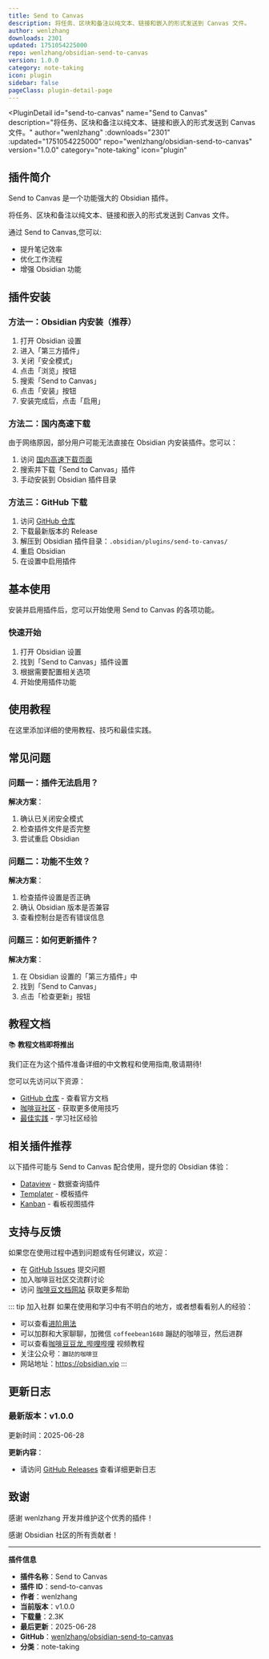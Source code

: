 ```yaml
---
title: Send to Canvas
description: 将任务、区块和备注以纯文本、链接和嵌入的形式发送到 Canvas 文件。
author: wenlzhang
downloads: 2301
updated: 1751054225000
repo: wenlzhang/obsidian-send-to-canvas
version: 1.0.0
category: note-taking
icon: plugin
sidebar: false
pageClass: plugin-detail-page
---
```


<PluginDetail
  id="send-to-canvas"
  name="Send to Canvas"
  description="将任务、区块和备注以纯文本、链接和嵌入的形式发送到 Canvas 文件。"
  author="wenlzhang"
  :downloads="2301"
  :updated="1751054225000"
  repo="wenlzhang/obsidian-send-to-canvas"
  version="1.0.0"
  category="note-taking"
  icon="plugin"
>

<!-- AUTO_GENERATED_START -->
## 插件简介

Send to Canvas 是一个功能强大的 Obsidian 插件。

将任务、区块和备注以纯文本、链接和嵌入的形式发送到 Canvas 文件。

通过 Send to Canvas,您可以:

- 提升笔记效率
- 优化工作流程
- 增强 Obsidian 功能

<!-- AUTO_GENERATED_END -->

<!-- AUTO_GENERATED_START -->
## 插件安装

### 方法一：Obsidian 内安装（推荐）

1. 打开 Obsidian 设置
2. 进入「第三方插件」
3. 关闭「安全模式」
4. 点击「浏览」按钮
5. 搜索「Send to Canvas」
6. 点击「安装」按钮
7. 安装完成后，点击「启用」

### 方法二：国内高速下载

由于网络原因，部分用户可能无法直接在 Obsidian 内安装插件。您可以：

1. 访问 [国内高速下载页面](/zh/documentation/obsidian-plugins-download.html)
2. 搜索并下载「Send to Canvas」插件
3. 手动安装到 Obsidian 插件目录

### 方法三：GitHub 下载

1. 访问 [GitHub 仓库](https://github.com/wenlzhang/obsidian-send-to-canvas)
2. 下载最新版本的 Release
3. 解压到 Obsidian 插件目录：`.obsidian/plugins/send-to-canvas/`
4. 重启 Obsidian
5. 在设置中启用插件

## 基本使用

安装并启用插件后，您可以开始使用 Send to Canvas 的各项功能。

### 快速开始

1. 打开 Obsidian 设置
2. 找到「Send to Canvas」插件设置
3. 根据需要配置相关选项
4. 开始使用插件功能

<!-- AUTO_GENERATED_END -->

<!-- CUSTOM_CONTENT_START:tutorial -->
## 使用教程

在这里添加详细的使用教程、技巧和最佳实践。

<!-- CUSTOM_CONTENT_END:tutorial -->

<!-- SHARED_CONTENT_START -->
## 常见问题

### 问题一：插件无法启用？

**解决方案**：
1. 确认已关闭安全模式
2. 检查插件文件是否完整
3. 尝试重启 Obsidian

### 问题二：功能不生效？

**解决方案**：
1. 检查插件设置是否正确
2. 确认 Obsidian 版本是否兼容
3. 查看控制台是否有错误信息

### 问题三：如何更新插件？

**解决方案**：
1. 在 Obsidian 设置的「第三方插件」中
2. 找到「Send to Canvas」
3. 点击「检查更新」按钮

## 教程文档

📚 **教程文档即将推出**

我们正在为这个插件准备详细的中文教程和使用指南,敬请期待!

您可以先访问以下资源：
- [GitHub 仓库](https://github.com/wenlzhang/obsidian-send-to-canvas) - 查看官方文档
- [咖啡豆社区](/zh/bases/) - 获取更多使用技巧
- [最佳实践](/zh/best-practices/) - 学习社区经验

## 相关插件推荐

以下插件可能与 Send to Canvas 配合使用，提升您的 Obsidian 体验：

- [Dataview](/zh/plugins/dataview.html) - 数据查询插件
- [Templater](/zh/plugins/templater-obsidian.html) - 模板插件
- [Kanban](/zh/plugins/obsidian-kanban.html) - 看板视图插件

## 支持与反馈

如果您在使用过程中遇到问题或有任何建议，欢迎：

- 在 [GitHub Issues](https://github.com/wenlzhang/obsidian-send-to-canvas/issues) 提交问题
- 加入咖啡豆社区交流群讨论
- 访问 [咖啡豆文档网站](https://obsidian.vip) 获取更多帮助

::: tip 加入社群
如果在使用和学习中有不明白的地方，或者想看看别人的经验：
- 可以查看[进阶用法](/zh/advanced)
- 可以加群和大家聊聊，加微信 `coffeebean1688` 蹦跶的咖啡豆，然后进群
- 可以查看[咖啡豆豆龙_哔哩哔哩](https://space.bilibili.com/618777356) 视频教程
- 关注公众号：`蹦跶的咖啡豆`
- 网站地址：https://obsidian.vip
:::
<!-- SHARED_CONTENT_END -->

<!-- AUTO_GENERATED_START -->
## 更新日志

### 最新版本：v1.0.0

更新时间：2025-06-28

**更新内容**：
- 请访问 [GitHub Releases](https://github.com/wenlzhang/obsidian-send-to-canvas/releases) 查看详细更新日志

## 致谢

感谢 wenlzhang 开发并维护这个优秀的插件！

感谢 Obsidian 社区的所有贡献者！

---

**插件信息**
- **插件名称**：Send to Canvas
- **插件 ID**：send-to-canvas
- **作者**：wenlzhang
- **当前版本**：v1.0.0
- **下载量**：2.3K
- **最后更新**：2025-06-28
- **GitHub**：[wenlzhang/obsidian-send-to-canvas](https://github.com/wenlzhang/obsidian-send-to-canvas)
- **分类**：note-taking
<!-- AUTO_GENERATED_END -->

</PluginDetail>

